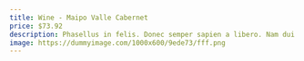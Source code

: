 ```yaml
---
title: Wine - Maipo Valle Cabernet
price: $73.92
description: Phasellus in felis. Donec semper sapien a libero. Nam dui.
image: https://dummyimage.com/1000x600/9ede73/fff.png
---
```

